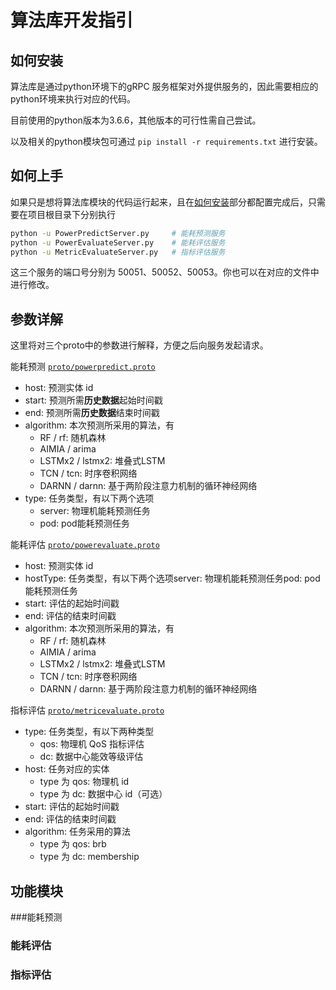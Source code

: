 # 算法库开发指引

## 如何安装

算法库是通过python环境下的gRPC 服务框架对外提供服务的，因此需要相应的python环境来执行对应的代码。

目前使用的python版本为3.6.6，其他版本的可行性需自己尝试。

以及相关的python模块包可通过 `pip install -r requirements.txt` 进行安装。

## 如何上手

如果只是想将算法库模块的代码运行起来，且在[如何安装](#如何安装)部分都配置完成后，只需要在项目根目录下分别执行

```bash
python -u PowerPredictServer.py		# 能耗预测服务
python -u PowerEvaluateServer.py	# 能耗评估服务
python -u MetricEvaluateServer.py	# 指标评估服务
```

这三个服务的端口号分别为 50051、50052、50053。你也可以在对应的文件中进行修改。

## 参数详解

这里将对三个proto中的参数进行解释，方便之后向服务发起请求。

能耗预测 [`proto/powerpredict.proto`](./proto/powerpredict.proto)

- host: 预测实体 id
- start: 预测所需**历史数据**起始时间戳
- end: 预测所需**历史数据**结束时间戳
- algorithm: 本次预测所采用的算法，有
  - RF / rf: 随机森林
  - AIMIA / arima
  - LSTMx2 / lstmx2: 堆叠式LSTM
  - TCN / tcn: 时序卷积网络
  - DARNN / darnn: 基于两阶段注意力机制的循环神经网络
- type: 任务类型，有以下两个选项
  - server: 物理机能耗预测任务
  - pod: pod能耗预测任务

能耗评估 [`proto/powerevaluate.proto`](./proto/powerevaluate.proto)

- host: 预测实体 id
- hostType: 任务类型，有以下两个选项server: 物理机能耗预测任务pod: pod能耗预测任务
- start: 评估的起始时间戳
- end: 评估的结束时间戳
- algorithm: 本次预测所采用的算法，有
  - RF / rf: 随机森林
  - AIMIA / arima
  - LSTMx2 / lstmx2: 堆叠式LSTM
  - TCN / tcn: 时序卷积网络
  - DARNN / darnn: 基于两阶段注意力机制的循环神经网络

指标评估 [`proto/metricevaluate.proto`](./proto/metricevaluate.proto)

- type: 任务类型，有以下两种类型
  - qos: 物理机 QoS 指标评估
  - dc: 数据中心能效等级评估
- host: 任务对应的实体
  - type 为 qos: 物理机 id
  - type 为 dc: 数据中心 id（可选）
- start: 评估的起始时间戳
- end: 评估的结束时间戳
- algorithm: 任务采用的算法
  - type 为 qos: brb
  - type 为 dc: membership

## 功能模块

###能耗预测

### 能耗评估



### 指标评估



